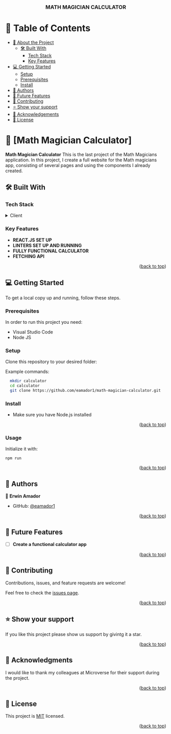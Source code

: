 <a name="readme-top"></a>

<div align="center">
  <h3><b>MATH MAGICIAN CALCULATOR </b></h3>

</div>

<!-- TABLE OF CONTENTS -->

# 📗 Table of Contents

- [📖 About the Project](#about-project)
  - [🛠 Built With](#built-with)
    - [Tech Stack](#tech-stack)
    - [Key Features](#key-features)
- [💻 Getting Started](#getting-started)
  - [Setup](#setup)
  - [Prerequisites](#prerequisites)
  - [Install](#install)
- [👥 Authors](#authors)
- [🔭 Future Features](#future-features)
- [🤝 Contributing](#contributing)
- [⭐️ Show your support](#support)
- [🙏 Acknowledgements](#acknowledgements)
- [📝 License](#license)

<!-- PROJECT DESCRIPTION -->

# 📖 [Math Magician Calculator] <a name="about-project"></a>

**Math Magician Calculator** This is the last project of the Math Magicians application. In this project, I create a full website for the Math magicians app, consisting of several pages and using the components I already created.

## 🛠 Built With <a name="built-with"></a>

### Tech Stack <a name="tech-stack"></a>

<details>
  <summary>Client</summary>
  <ul>
    <li>REACT.JS</li>
    <li>LINTERS</li>
  </ul>
</details>

<!-- Features -->

### Key Features <a name="key-features"></a>

- **REACT.JS SET UP**
- **LINTERS SET UP AND RUNNING**
- **FULLY FUNCTIONAL CALCULATOR**
- **FETCHING API**


<p align="right">(<a href="#readme-top">back to top</a>)</p>


## 💻 Getting Started <a name="getting-started"></a>

To get a local copy up and running, follow these steps.

### Prerequisites <a name="prerequisites">

In order to run this project you need:

- Visual Studio Code
- Node JS

### Setup <a name="setup">

Clone this repository to your desired folder:

Example commands:

```sh
  mkdir calculator
  cd calculator
  git clone https://github.com/eamador1/math-magician-calculator.git
```

### Install <a name="install">

- Make sure you have Node.js installed

<p align="right">(<a href="#readme-top">back to top</a>)</p>

### Usage <a name="install">

Initialize it with:

```
npm run
```

<p align="right">(<a href="#readme-top">back to top</a>)</p>


## 👥 Authors <a name="authors"></a>

👤 **Erwin Amador**

- GitHub: [@eamador1](https://github.com/eamador1)

<p align="right">(<a href="#readme-top">back to top</a>)</p>


## 🔭 Future Features <a name="future-features"></a>

- [ ] **Create a functional calculator app**

<p align="right">(<a href="#readme-top">back to top</a>)</p>


## 🤝 Contributing <a name="contributing"></a>

Contributions, issues, and feature requests are welcome!

Feel free to check the [issues page](../../issues/).

<p align="right">(<a href="#readme-top">back to top</a>)</p>


## ⭐️ Show your support <a name="support"></a>

If you like this project please show us support by givintg it a star.

<p align="right">(<a href="#readme-top">back to top</a>)</p>


## 🙏 Acknowledgments <a name="acknowledgements"></a>

I would like to thank my colleagues at Microverse for their support during the project.

<p align="right">(<a href="#readme-top">back to top</a>)</p>


## 📝 License <a name="license"></a>

This project is [MIT](./LICENSE) licensed.

<p align="right">(<a href="#readme-top">back to top</a>)</p>
